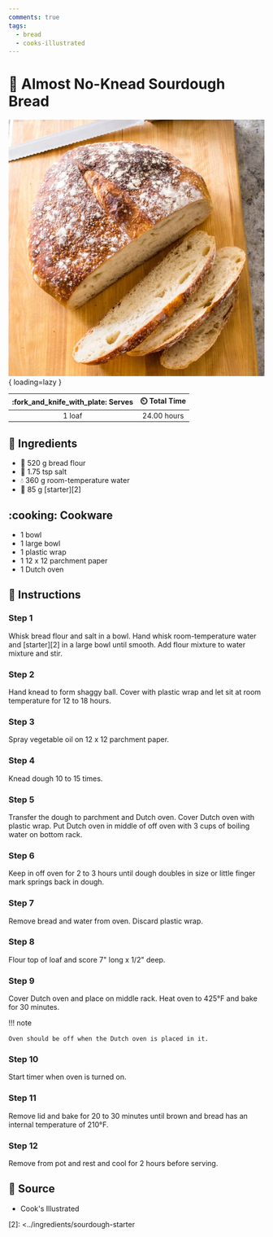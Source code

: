 ```yaml
---
comments: true
tags:
  - bread
  - cooks-illustrated
---
```

# :bread: Almost No-Knead Sourdough Bread

![Almost No-Knead Sourdough Bread][1]{ loading=lazy }

| :fork_and_knife_with_plate: Serves | :timer_clock: Total Time |
|:----------------------------------:|:-----------------------: |
| 1 loaf | 24.00 hours |

## :salt: Ingredients

- :ear_of_rice: 520 g bread flour
- :salt: 1.75 tsp salt
- :droplet: 360 g room-temperature water
- :microbe: 85 g [starter][2]

## :cooking: Cookware

- 1 bowl
- 1 large bowl
- 1 plastic wrap
- 1 12 x 12 parchment paper
- 1 Dutch oven

## :pencil: Instructions

### Step 1

Whisk bread flour and salt in a bowl. Hand whisk room-temperature water and [starter][2] in a large bowl until smooth. Add
flour mixture
to water mixture and stir.

### Step 2

Hand knead to form shaggy ball. Cover with plastic wrap and let sit at room temperature for 12 to 18 hours.

### Step 3

Spray vegetable oil on 12 x 12 parchment paper.

### Step 4

Knead dough 10 to 15 times.

### Step 5

Transfer the dough to parchment and Dutch oven. Cover Dutch oven with plastic wrap. Put Dutch oven in middle of off oven
with 3 cups of boiling water on bottom rack.

### Step 6

Keep in off oven for 2 to 3 hours until dough doubles in size or little finger mark springs back in dough.

### Step 7

Remove bread and water from oven. Discard plastic wrap.

### Step 8

Flour top of loaf and score 7" long x 1/2" deep.

### Step 9

Cover Dutch oven and place on middle rack. Heat oven to 425°F and bake for 30 minutes.



!!! note

    Oven should be off when the Dutch oven is placed in it.

### Step 10

Start timer when oven is turned on.

### Step 11

Remove lid and bake for 20 to 30 minutes until brown and bread has an internal temperature of 210°F.

### Step 12

Remove from pot and rest and cool for 2 hours before serving.

## :link: Source

- Cook's Illustrated

[1]: <../assets/images/almost-no-knead-sourdough-bread.jpg>
[2]: <../ingredients/sourdough-starter
